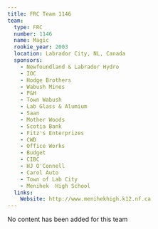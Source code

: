 ```yaml
---
title: FRC Team 1146
team:
  type: FRC
  number: 1146
  name: Magic
  rookie_year: 2003
  location: Labrador City, NL, Canada
  sponsors:
    - Newfoundland & Labrador Hydro
    - IOC
    - Hodge Brothers
    - Wabush Mines
    - P&H
    - Town Wabush
    - Lab Glass & Alumium
    - Saan
    - Mother Woods
    - Scotia Bank
    - Fitz's Enterprizes
    - CWD
    - Office Works
    - Budget
    - CIBC
    - HJ O'Connell
    - Carol Auto
    - Town of Lab City
    - Menihek  High School
  links:
    Website: http://www.menihekhigh.k12.nf.ca
---
```

No content has been added for this team